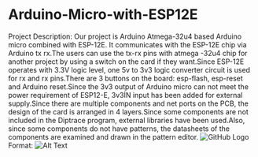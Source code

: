 # Arduino-Micro-with-ESP12E
Project Description:
Our project is Arduino Atmega-32u4 based Arduino micro combined with ESP-12E. It communicates with the ESP-12E chip via Arduino tx rx.The users can use the tx-rx pins with atmega -32u4 chip for another project by using a switch on the card if they want.Since ESP-12E operates with 3.3V logic level, one 5v to 3v3 logic converter circuit is used for rx and rx pins.There are 3 buttons on the board: esp-flash, esp-reset and Arduino reset.Since the 3v3 output of Arduino micro can not meet the power requirement of ESP12-E, 3v3İN input has been added for external supply.Since there are multiple components and net ports on the PCB, the design of the card is arranged in 4 layers.Since some components are not included in the Diptrace program, external libraries have been used.Also, since some components do not have patterns, the datasheets of the components are examined and drawn in the pattern editor.
![GitHub Logo](https://github.com/oguzcanka/Arduino-Micro-with-ESP12E/blob/master/C%C4%B0R1.jpg)
Format: ![Alt Text](url)

